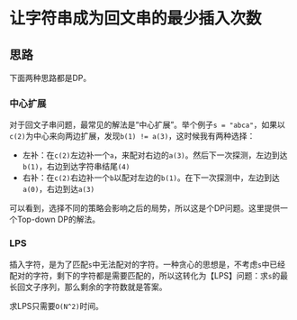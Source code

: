 # 让字符串成为回文串的最少插入次数

## 思路

下面两种思路都是DP。

### 中心扩展

对于回文子串问题，最常见的解法是“中心扩展”。举个例子`s = "abca"`，如果以`c(2)`为中心来向两边扩展，发现`b(1) != a(3)`，这时候我有两种选择：

- 左补：在`c(2)`左边补一个`a`，来配对右边的`a(3)`。然后下一次探测，左边到达`b(1)`，右边到达字符串结尾`(4)`
- 右补：在`c(2)`右边补一个`b`以配对左边的`b(1)`。在下一次探测中，左边到达`a(0)`，右边到达`a(3)`

可以看到，选择不同的策略会影响之后的局势，所以这是个DP问题。这里提供一个Top-down DP的解法。

### LPS

插入字符，是为了匹配`s`中无法配对的字符。一种贪心的思想是，不考虑`s`中已经配对的字符，剩下的字符都是需要匹配的，所以这转化为【LPS】问题：求`s`的最长回文子序列，那么剩余的字符数就是答案。

求LPS只需要`O(N^2)`时间。

